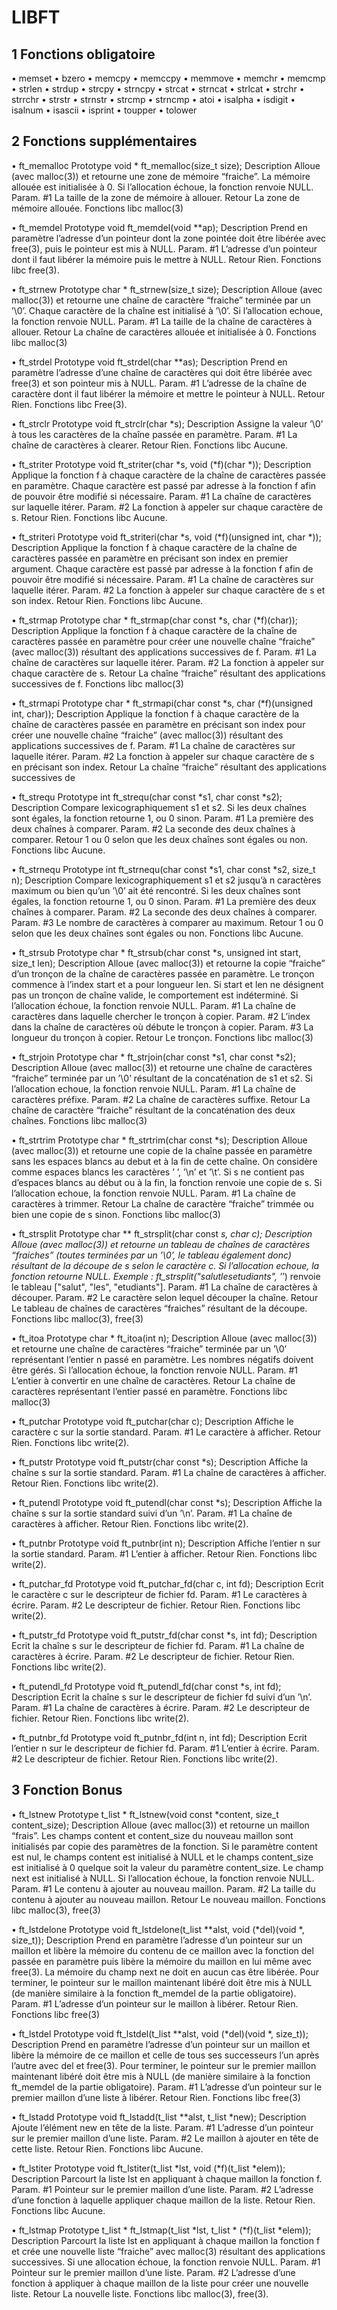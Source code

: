 # LIBFT

## 1 Fonctions obligatoire

• memset
• bzero
• memcpy
• memccpy
• memmove
• memchr
• memcmp
• strlen
• strdup
• strcpy
• strncpy
• strcat
• strncat
• strlcat
• strchr
• strrchr
• strstr
• strnstr
• strcmp
• strncmp
• atoi
• isalpha
• isdigit
• isalnum
• isascii
• isprint
• toupper
• tolower

## 2 Fonctions supplémentaires

• ft_memalloc
Prototype void * ft_memalloc(size_t size);
Description Alloue (avec malloc(3)) et retourne une zone de mémoire
“fraiche”. La mémoire allouée est initialisée à 0. Si l’allocation
échoue, la fonction renvoie NULL.
Param. #1 La taille de la zone de mémoire à allouer.
Retour La zone de mémoire allouée.
Fonctions libc malloc(3)

• ft_memdel
Prototype void ft_memdel(void **ap);
Description Prend en paramètre l’adresse d’un pointeur dont la zone pointée doit être libérée avec free(3), puis le pointeur est mis à
NULL.
Param. #1 L’adresse d’un pointeur dont il faut libérer la mémoire puis le
mettre à NULL.
Retour Rien.
Fonctions libc free(3).

• ft_strnew
Prototype char * ft_strnew(size_t size);
Description Alloue (avec malloc(3)) et retourne une chaîne de caractère
“fraiche” terminée par un ’\0’. Chaque caractère de la chaîne
est initialisé à ’\0’. Si l’allocation echoue, la fonction renvoie
NULL.
Param. #1 La taille de la chaîne de caractères à allouer.
Retour La chaîne de caractères allouée et initialisée à 0.
Fonctions libc malloc(3)

• ft_strdel
Prototype void ft_strdel(char **as);
Description Prend en paramètre l’adresse d’une chaîne de caractères qui
doit être libérée avec free(3) et son pointeur mis à NULL.
Param. #1 L’adresse de la chaîne de caractère dont il faut libérer la mémoire et mettre le pointeur à NULL.
Retour Rien.
Fonctions libc Free(3).

• ft_strclr
Prototype void ft_strclr(char *s);
Description Assigne la valeur ’\0’ à tous les caractères de la chaîne passée
en paramètre.
Param. #1 La chaîne de caractères à clearer.
Retour Rien.
Fonctions libc Aucune.

• ft_striter
Prototype void ft_striter(char *s, void (*f)(char *));
Description Applique la fonction f à chaque caractère de la chaîne de
caractères passée en paramètre. Chaque caractère est passé
par adresse à la fonction f afin de pouvoir être modifié si
nécessaire.
Param. #1 La chaîne de caractères sur laquelle itérer.
Param. #2 La fonction à appeler sur chaque caractère de s.
Retour Rien.
Fonctions libc Aucune.

• ft_striteri
Prototype void ft_striteri(char *s, void (*f)(unsigned int,
char *));
Description Applique la fonction f à chaque caractère de la chaîne de
caractères passée en paramètre en précisant son index en premier argument. Chaque caractère est passé par adresse à la
fonction f afin de pouvoir être modifié si nécessaire.
Param. #1 La chaîne de caractères sur laquelle itérer.
Param. #2 La fonction à appeler sur chaque caractère de s et son index.
Retour Rien.
Fonctions libc Aucune.

• ft_strmap
Prototype char * ft_strmap(char const *s, char (*f)(char));
Description Applique la fonction f à chaque caractère de la chaîne de caractères passée en paramètre pour créer une nouvelle chaîne
“fraiche” (avec malloc(3)) résultant des applications successives de f.
Param. #1 La chaîne de caractères sur laquelle itérer.
Param. #2 La fonction à appeler sur chaque caractère de s.
Retour La chaîne “fraiche” résultant des applications successives de f.
Fonctions libc malloc(3)

• ft_strmapi
Prototype char * ft_strmapi(char const *s, char
(*f)(unsigned int, char));
Description Applique la fonction f à chaque caractère de la chaîne de
caractères passée en paramètre en précisant son index pour
créer une nouvelle chaîne “fraiche” (avec malloc(3)) résultant
des applications successives de f.
Param. #1 La chaîne de caractères sur laquelle itérer.
Param. #2 La fonction à appeler sur chaque caractère de s en précisant son index.
Retour La chaîne “fraiche” résultant des applications successives de

• ft_strequ
Prototype int ft_strequ(char const *s1, char const *s2);
Description Compare lexicographiquement s1 et s2. Si les deux chaînes
sont égales, la fonction retourne 1, ou 0 sinon.
Param. #1 La première des deux chaînes à comparer.
Param. #2 La seconde des deux chaînes à comparer.
Retour 1 ou 0 selon que les deux chaînes sont égales ou non.
Fonctions libc Aucune.

• ft_strnequ
Prototype int ft_strnequ(char const *s1, char const *s2,
size_t n);
Description Compare lexicographiquement s1 et s2 jusqu’à n caractères
maximum ou bien qu’un ’\0’ ait été rencontré. Si les deux
chaînes sont égales, la fonction retourne 1, ou 0 sinon.
Param. #1 La première des deux chaînes à comparer.
Param. #2 La seconde des deux chaînes à comparer.
Param. #3 Le nombre de caractères à comparer au maximum.
Retour 1 ou 0 selon que les deux chaînes sont égales ou non.
Fonctions libc Aucune.

• ft_strsub
Prototype char * ft_strsub(char const *s, unsigned int
start, size_t len);
Description Alloue (avec malloc(3)) et retourne la copie “fraiche” d’un
tronçon de la chaîne de caractères passée en paramètre. Le
tronçon commence à l’index start et a pour longueur len. Si
start et len ne désignent pas un tronçon de chaîne valide,
le comportement est indéterminé. Si l’allocation échoue, la
fonction renvoie NULL.
Param. #1 La chaîne de caractères dans laquelle chercher le tronçon à
copier.
Param. #2 L’index dans la chaîne de caractères où débute le tronçon à
copier.
Param. #3 La longueur du tronçon à copier.
Retour Le tronçon.
Fonctions libc malloc(3)

• ft_strjoin
Prototype char * ft_strjoin(char const *s1, char const
*s2);
Description Alloue (avec malloc(3)) et retourne une chaîne de caractères
“fraiche” terminée par un ’\0’ résultant de la concaténation
de s1 et s2. Si l’allocation echoue, la fonction renvoie NULL.
Param. #1 La chaîne de caractères préfixe.
Param. #2 La chaîne de caractères suffixe.
Retour La chaîne de caractère “fraiche” résultant de la concaténation des deux chaînes.
Fonctions libc malloc(3)

• ft_strtrim
Prototype char * ft_strtrim(char const *s);
Description Alloue (avec malloc(3)) et retourne une copie de la chaîne
passée en paramètre sans les espaces blancs au debut et à la
fin de cette chaîne. On considère comme espaces blancs les
caractères ’ ’, ’\n’ et ’\t’. Si s ne contient pas d’espaces
blancs au début ou à la fin, la fonction renvoie une copie de
s. Si l’allocation echoue, la fonction renvoie NULL.
Param. #1 La chaîne de caractères à trimmer.
Retour La chaîne de caractère “fraiche” trimmée ou bien une copie de s sinon.
Fonctions libc malloc(3)

• ft_strsplit
Prototype char ** ft_strsplit(char const *s, char c);
Description Alloue (avec malloc(3)) et retourne un tableau de chaînes de
caractères “fraiches” (toutes terminées par un ’\0’, le tableau
également donc) résultant de la découpe de s selon le caractère
c. Si l’allocation echoue, la fonction retourne NULL. Exemple :
ft_strsplit("*salut*les***etudiants*", ’*’) renvoie
le tableau ["salut", "les", "etudiants"].
Param. #1 La chaîne de caractères à découper.
Param. #2 Le caractère selon lequel découper la chaîne.
Retour Le tableau de chaînes de caractères “fraiches” résultant de la découpe.
Fonctions libc malloc(3), free(3)

• ft_itoa
Prototype char * ft_itoa(int n);
Description Alloue (avec malloc(3)) et retourne une chaîne de caractères
“fraiche” terminée par un ’\0’ représentant l’entier n passé
en paramètre. Les nombres négatifs doivent être gérés. Si l’allocation échoue, la fonction renvoie NULL.
Param. #1 L’entier à convertir en une chaîne de caractères.
Retour La chaîne de caractères représentant l’entier passé en paramètre.
Fonctions libc malloc(3)

• ft_putchar
Prototype void ft_putchar(char c);
Description Affiche le caractère c sur la sortie standard.
Param. #1 Le caractère à afficher.
Retour Rien.
Fonctions libc write(2).

• ft_putstr
Prototype void ft_putstr(char const *s);
Description Affiche la chaîne s sur la sortie standard.
Param. #1 La chaîne de caractères à afficher.
Retour Rien.
Fonctions libc write(2).

• ft_putendl
Prototype void ft_putendl(char const *s);
Description Affiche la chaîne s sur la sortie standard suivi d’un ’\n’.
Param. #1 La chaîne de caractères à afficher.
Retour Rien.
Fonctions libc write(2).

• ft_putnbr
Prototype void ft_putnbr(int n);
Description Affiche l’entier n sur la sortie standard.
Param. #1 L’entier à afficher.
Retour Rien.
Fonctions libc write(2).

• ft_putchar_fd
Prototype void ft_putchar_fd(char c, int fd);
Description Ecrit le caractère c sur le descripteur de fichier fd.
Param. #1 Le caractères à écrire.
Param. #2 Le descripteur de fichier.
Retour Rien.
Fonctions libc write(2).

• ft_putstr_fd
Prototype void ft_putstr_fd(char const *s, int fd);
Description Ecrit la chaîne s sur le descripteur de fichier fd.
Param. #1 La chaîne de caractères à écrire.
Param. #2 Le descripteur de fichier.
Retour Rien.
Fonctions libc write(2).

• ft_putendl_fd
Prototype void ft_putendl_fd(char const *s, int fd);
Description Ecrit la chaîne s sur le descripteur de fichier fd suivi d’un
’\n’.
Param. #1 La chaîne de caractères à écrire.
Param. #2 Le descripteur de fichier.
Retour Rien.
Fonctions libc write(2).

• ft_putnbr_fd
Prototype void ft_putnbr_fd(int n, int fd);
Description Ecrit l’entier n sur le descripteur de fichier fd.
Param. #1 L’entier à écrire.
Param. #2 Le descripteur de fichier.
Retour Rien.
Fonctions libc write(2).

## 3 Fonction Bonus 

• ft_lstnew
Prototype t_list * ft_lstnew(void const *content, size_t
content_size);
Description Alloue (avec malloc(3)) et retourne un maillon “frais”. Les
champs content et content_size du nouveau maillon sont
initialisés par copie des paramètres de la fonction. Si le paramètre content est nul, le champs content est initialisé à
NULL et le champs content_size est initialisé à 0 quelque
soit la valeur du paramètre content_size. Le champ next
est initialisé à NULL. Si l’allocation échoue, la fonction renvoie
NULL.
Param. #1 Le contenu à ajouter au nouveau maillon.
Param. #2 La taille du contenu à ajouter au nouveau maillon.
Retour Le nouveau maillon.
Fonctions libc malloc(3), free(3)

• ft_lstdelone
Prototype void ft_lstdelone(t_list **alst, void (*del)(void
*, size_t));
Description Prend en paramètre l’adresse d’un pointeur sur un maillon et
libère la mémoire du contenu de ce maillon avec la fonction
del passée en paramètre puis libère la mémoire du maillon
en lui même avec free(3). La mémoire du champ next ne
doit en aucun cas être libérée. Pour terminer, le pointeur sur
le maillon maintenant libéré doit être mis à NULL (de manière
similaire à la fonction ft_memdel de la partie obligatoire).
Param. #1 L’adresse d’un pointeur sur le maillon à libérer.
Retour Rien.
Fonctions libc free(3)

• ft_lstdel
Prototype void ft_lstdel(t_list **alst, void (*del)(void *,
size_t));
Description Prend en paramètre l’adresse d’un pointeur sur un maillon et
libère la mémoire de ce maillon et celle de tous ses successeurs l’un après l’autre avec del et free(3). Pour terminer,
le pointeur sur le premier maillon maintenant libéré doit être
mis à NULL (de manière similaire à la fonction ft_memdel de
la partie obligatoire).
Param. #1 L’adresse d’un pointeur sur le premier maillon d’une liste à
libérer.
Retour Rien.
Fonctions libc free(3)

• ft_lstadd
Prototype void ft_lstadd(t_list **alst, t_list *new);
Description Ajoute l’élément new en tête de la liste.
Param. #1 L’adresse d’un pointeur sur le premier maillon d’une liste.
Param. #2 Le maillon à ajouter en tête de cette liste.
Retour Rien.
Fonctions libc Aucune.

• ft_lstiter
Prototype void ft_lstiter(t_list *lst, void (*f)(t_list
*elem));
Description Parcourt la liste lst en appliquant à chaque maillon la fonction f.
Param. #1 Pointeur sur le premier maillon d’une liste.
Param. #2 L’adresse d’une fonction à laquelle appliquer chaque maillon
de la liste.
Retour Rien.
Fonctions libc Aucune.

• ft_lstmap
Prototype t_list * ft_lstmap(t_list *lst, t_list *
(*f)(t_list *elem));
Description Parcourt la liste lst en appliquant à chaque maillon la fonction f et crée une nouvelle liste “fraiche” avec malloc(3) résultant des applications successives. Si une allocation échoue,
la fonction renvoie NULL.
Param. #1 Pointeur sur le premier maillon d’une liste.
Param. #2 L’adresse d’une fonction à appliquer à chaque maillon de la
liste pour créer une nouvelle liste.
Retour La nouvelle liste.
Fonctions libc malloc(3), free(3).


